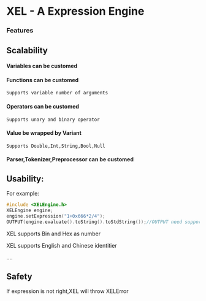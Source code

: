 # XEL - A Expression Engine
### Features

## Scalability
  #### Variables can be customed
  #### Functions can be customed
    Supports variable number of arguments
  #### Operators can be customed
    Supports unary and binary operator
  #### Value be wrapped by Variant
    Supports Double,Int,String,Bool,Null
  #### Parser,Tokenizer,Preprocessor can be customed

## Usability:
  For example:
  ```c++
  #include <XELEngine.h>
  XELEngine engine;
  engine.setExpression("1+0x666*2/4");
  OUTPUT(engine.evaluate().toString().toStdString());//OUTPUT need supports UCS2
  ```
  XEL supports Bin and Hex as number
  
  XEL supports English and Chinese identitier

  ....

## Safety
If expression is not right,XEL will throw XELError
